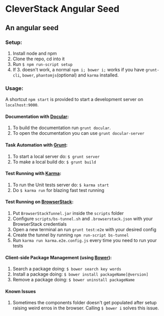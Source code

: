 # CleverStack Angular Seed
## An angular seed 

### Setup:
1. Install node and npm
2. Clone the repo, cd into it
3. Run `$ npm run-script setup`
4. If 3. doesn't work, a normal `npm i; bower i;` works if you have `grunt-cli`, `bower`, `phantomjs`(optional) and `karma` installed.

### Usage:
A shortcut `npm start` is provided to start a development server on `localhost:9000`.

#### Documentation with [Docular](https://github.com/gitsome/docular):
1. To build the documentation run `grunt docular`.
2. To open the documentation you can use `grunt docular-server`

#### Task Automation with [Grunt](http://http://gruntjs.com/):
1. To start a local server do: `$ grunt server`
4. To make a local build do: `$ grunt build`

#### Test Running with [Karma](http://karma-runner.github.io):
1. To run the Unit tests server do: `$ karma start`
2. Do `$ karma run` for blazing fast test running

#### Test Running on [BrowserStack](http://browserstack.com):
1. Put `BrowserStackTunnel.jar` inside the `scripts` folder
2. Configure `scripts/bs-tunnel.sh` and `.browserstack.json` with your BrowserStack credentials
3. Open a new terminal an run `grunt test:e2e` with your desired config
4. Create the tunnel by running `npm run-script bs-tunnel`
5. Run `karma run karma.e2e.config.js` every time you need to run your tests

#### Client-side Package Management (using [Bower](http://bower.io)):
1. Search a package doing: `$ bower search key words`
2. Install a package doing: `$ bower install packageName[@version]`
3. Remove a package doing: `$ bower uninstall packageName`

#### Known Issues
1. Sometimes the components folder doesn't get populated after setup raising weird erros in the browser. Calling `$ bower i` solves this issue.
